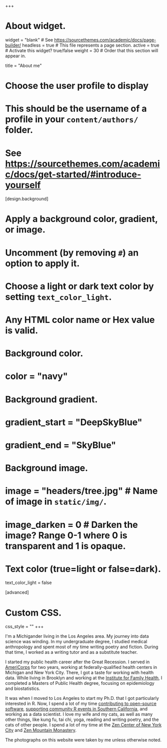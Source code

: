 +++
# About widget.
widget = "blank"  # See https://sourcethemes.com/academic/docs/page-builder/
headless = true  # This file represents a page section.
active = true  # Activate this widget? true/false
weight = 30  # Order that this section will appear in.

title = "About me"

# Choose the user profile to display
# This should be the username of a profile in your `content/authors/` folder.
# See https://sourcethemes.com/academic/docs/get-started/#introduce-yourself

[design.background]
  # Apply a background color, gradient, or image.
  #   Uncomment (by removing `#`) an option to apply it.
  #   Choose a light or dark text color by setting `text_color_light`.
  #   Any HTML color name or Hex value is valid.

  # Background color.
  # color = "navy"
  
  # Background gradient.
  # gradient_start = "DeepSkyBlue"
  # gradient_end = "SkyBlue"
  
  # Background image.
  #  image = "headers/tree.jpg"  # Name of image in `static/img/`.
  #  image_darken = 0  # Darken the image? Range 0-1 where 0 is transparent and 1 is opaque.

  # Text color (true=light or false=dark).
  text_color_light = false

[advanced]
 # Custom CSS. 
 css_style = ""
+++

I'm a Michigander living in the Los Angeles area. My journey into data science was winding. In my undergraduate degree, I studied medical anthropology and spent most of my time writing poetry and fiction. During that time, I worked as a writing tutor and as a substitute teacher.

I started my public health career after the Great Recession. I served in [AmeriCorps](https://www.nationalservice.gov/programs/americorps) for two years, working at federally-qualified health centers in Michigan and New York City. There, I got a taste for working with health data. While living in Brooklyn and working at the [Institute for Family Health](https://www.institute.org/), I completed a Masters of Public Health degree, focusing on epidemiology and biostatistics. 

It was when I moved to Los Angeles to start my Ph.D. that I got particularly interested in R. Now, I spend a lot of my time [contributing to open-source software](https://github.com/malcolmbarrett/), [supporting community R events in Southern California](https://laocr.org/), and working as a data scientist. I love my wife and my cats, as well as many other things, like kung fu, tai chi, yoga, reading and writing poetry, and the cats of other people. I spend a lot of my time at the [Zen Center of New York City](https://zmm.org/zcnyc/) and [Zen Mountain Monastery](https://zmm.org/). 

The photographs on this website were taken by me unless otherwise noted.
